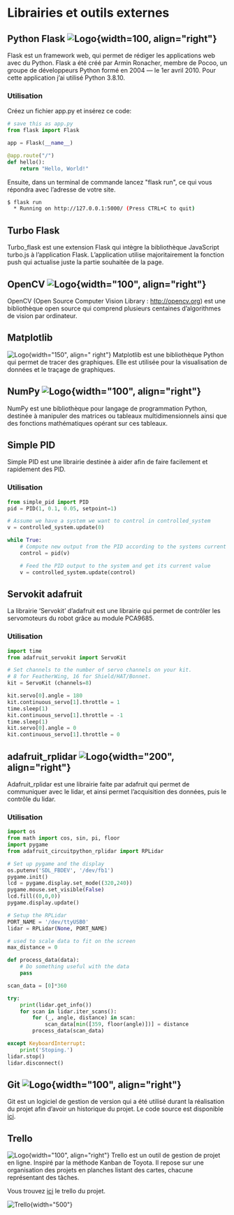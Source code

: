 # Librairies et outils externes

## Python Flask ![Logo](img/FlaskLogo.png){width=100, align="right"}

Flask est un framework web, qui permet de rédiger les applications web avec du Python. Flask a été créé par Armin Ronacher, membre de Pocoo, un groupe de développeurs Python formé en 2004 — le 1er avril 2010. Pour cette application j’ai utilisé Python 3.8.10.

### Utilisation

Créez un fichier app.py et insérez ce code:

``` python
# save this as app.py
from flask import Flask

app = Flask(__name__)

@app.route("/")
def hello():
    return "Hello, World!"
```
Ensuite, dans un terminal de commande lancez "flask run", ce qui vous répondra avec l’adresse de votre site.

```bash
$ flask run
  * Running on http://127.0.0.1:5000/ (Press CTRL+C to quit)
```

## Turbo Flask

Turbo_flask est une extension Flask qui intègre la bibliothèque JavaScript turbo.js à l’application Flask. L’application utilise majoritairement la fonction push qui actualise juste la partie souhaitée de la page.

## OpenCV ![Logo](img/OpenCVLogo.png){width="100", align="right"}

OpenCV (Open Source Computer Vision Library : http://opencv.org) est une bibliothèque open source qui comprend plusieurs centaines d’algorithmes de vision par ordinateur.

## Matplotlib 
![Logo](img/MatplotlibLogo.png){width="150", align=" right"}
Matplotlib est une bibliothèque Python qui permet de tracer des graphiques. Elle est utilisée pour la visualisation de données et le traçage de graphiques.

## NumPy ![Logo](img/NumpyLogo.png){width="100", align="right"}

NumPy est une bibliothèque pour langage de programmation Python, destinée à manipuler des matrices ou tableaux multidimensionnels ainsi que des fonctions mathématiques opérant sur ces tableaux.

## Simple PID

Simple PID est une librairie destinée à aider afin de faire facilement et rapidement des PID.

### Utilisation

```python
from simple_pid import PID
pid = PID(1, 0.1, 0.05, setpoint=1)

# Assume we have a system we want to control in controlled_system
v = controlled_system.update(0)

while True:
    # Compute new output from the PID according to the systems current value
    control = pid(v)

    # Feed the PID output to the system and get its current value
    v = controlled_system.update(control)
```



## Servokit adafruit

La librairie ‘Servokit’ d’adafruit est une librairie qui permet de contrôler les servomoteurs du robot grâce au module PCA9685.

### Utilisation

```python
import time
from adafruit_servokit import ServoKit

# Set channels to the number of servo channels on your kit.
# 8 for FeatherWing, 16 for Shield/HAT/Bonnet.
kit = ServoKit (channels=8)

kit.servo[0].angle = 180
kit.continuous_servo[1].throttle = 1
time.sleep(1)
kit.continuous_servo[1].throttle = -1
time.sleep(1)
kit.servo[0].angle = 0
kit.continuous_servo[1].throttle = 0
```

## adafruit_rplidar ![Logo](img/AdafruitLogo.png){width="200", align="right"}

Adafruit_rplidar est une librairie faite par adafruit qui permet de communiquer avec le lidar, et ainsi permet l’acquisition des données, puis le contrôle du lidar.

### Utilisation

```python
import os
from math import cos, sin, pi, floor
import pygame
from adafruit_circuitpython_rplidar import RPLidar

# Set up pygame and the display
os.putenv('SDL_FBDEV', '/dev/fb1')
pygame.init()
lcd = pygame.display.set_mode((320,240))
pygame.mouse.set_visible(False)
lcd.fill((0,0,0))
pygame.display.update()

# Setup the RPLidar
PORT_NAME = '/dev/ttyUSB0'
lidar = RPLidar(None, PORT_NAME)

# used to scale data to fit on the screen
max_distance = 0

def process_data(data):
    # Do something useful with the data
    pass

scan_data = [0]*360

try:
    print(lidar.get_info())
    for scan in lidar.iter_scans():
        for (_, angle, distance) in scan:
            scan_data[min([359, floor(angle)])] = distance
        process_data(scan_data)

except KeyboardInterrupt:
    print('Stoping.')
lidar.stop()
lidar.disconnect()
```

## Git ![Logo](img/GitLogo.png){width="100", align="right"}

Git est un logiciel de gestion de version qui a été utilisé durant la réalisation du projet afin d’avoir un historique du projet. Le code source est disponible <a href="https://github.com/NickVanMarkes">ici</a>.

## Trello 
![Logo](img/TrelloLogo.png){width="100", align="right"}
Trello est un outil de gestion de projet en ligne. Inspiré par la méthode Kanban de Toyota. Il repose sur une organisation des projets en planches listant des cartes, chacune représentant des tâches.

Vous trouvez <a href="https://trello.com/invite/b/dmw4lQlU/9abc06465e77b2662f28e3f0651a7323/suivis-de-progression-td">ici</a> le trello du projet.

![Trello](img/Trello.png){width="500"}